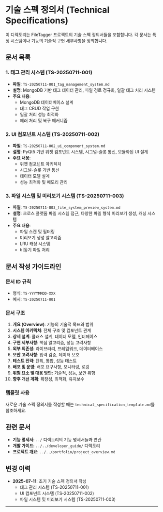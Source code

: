 # 기술 스펙 정의서 (Technical Specifications)

이 디렉토리는 FileTagger 프로젝트의 기술 스펙 정의서들을 포함합니다. 각 문서는 특정 시스템이나 기능의 기술적 구현 세부사항을 정의합니다.

## 문서 목록

### 1. 태그 관리 시스템 (TS-20250711-001)
- **파일**: `TS-20250711-001_tag_management_system.md`
- **설명**: MongoDB 기반 태그 데이터 관리, 파일 경로 정규화, 일괄 태그 처리 시스템
- **주요 내용**:
  - MongoDB 데이터베이스 설계
  - 태그 CRUD 작업 구현
  - 일괄 처리 성능 최적화
  - 에러 처리 및 복구 메커니즘

### 2. UI 컴포넌트 시스템 (TS-20250711-002)
- **파일**: `TS-20250711-002_ui_component_system.md`
- **설명**: PyQt5 기반 위젯 컴포넌트 시스템, 시그널-슬롯 통신, 모듈화된 UI 설계
- **주요 내용**:
  - 위젯 컴포넌트 아키텍처
  - 시그널-슬롯 기반 통신
  - 데이터 모델 설계
  - 성능 최적화 및 메모리 관리

### 3. 파일 시스템 및 미리보기 시스템 (TS-20250711-003)
- **파일**: `TS-20250711-003_file_system_preview_system.md`
- **설명**: 크로스 플랫폼 파일 시스템 접근, 다양한 파일 형식 미리보기 생성, 캐싱 시스템
- **주요 내용**:
  - 파일 스캔 및 필터링
  - 미리보기 생성 알고리즘
  - LRU 캐싱 시스템
  - 비동기 파일 처리

## 문서 작성 가이드라인

### 문서 ID 규칙
- 형식: `TS-YYYYMMDD-XXX`
- 예시: `TS-20250711-001`

### 문서 구조
1. **개요 (Overview)**: 기능의 기술적 목표와 범위
2. **시스템 아키텍처**: 전체 구조 및 컴포넌트 관계
3. **상세 설계**: 클래스 설계, 데이터 모델, 인터페이스
4. **구현 세부사항**: 핵심 알고리즘, 성능 고려사항
5. **외부 의존성**: 라이브러리, 프레임워크, 데이터베이스
6. **보안 고려사항**: 입력 검증, 데이터 보호
7. **테스트 전략**: 단위, 통합, 성능 테스트
8. **배포 및 운영**: 배포 요구사항, 모니터링, 로깅
9. **위험 요소 및 대응 방안**: 기술적, 성능, 보안 위험
10. **향후 개선 계획**: 확장성, 최적화, 유지보수

### 템플릿 사용
새로운 기술 스펙 정의서를 작성할 때는 `technical_specification_template.md`를 참조하세요.

## 관련 문서

- **기능 명세서**: `../` 디렉토리의 기능 명세서들과 연관
- **개발 가이드**: `../../developer_guide/` 디렉토리
- **프로젝트 개요**: `../../portfolio/project_overview.md`

## 변경 이력

- **2025-07-11**: 초기 기술 스펙 정의서 작성
  - 태그 관리 시스템 (TS-20250711-001)
  - UI 컴포넌트 시스템 (TS-20250711-002)
  - 파일 시스템 및 미리보기 시스템 (TS-20250711-003)

--- 